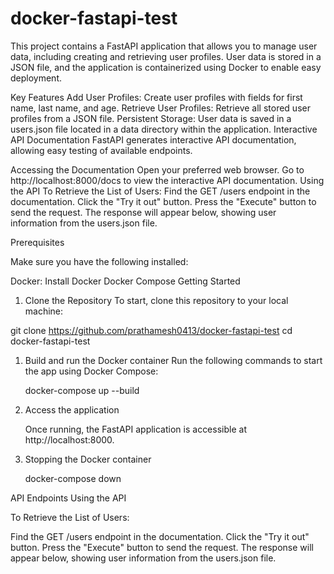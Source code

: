 # docker-fastapi-test
This project contains a FastAPI application that allows you to manage user data, including creating and retrieving user profiles. User data is stored in a JSON file, and the application is containerized using Docker to enable easy deployment.

Key Features
Add User Profiles: Create user profiles with fields for first name, last name, and age.
Retrieve User Profiles: Retrieve all stored user profiles from a JSON file.
Persistent Storage: User data is saved in a users.json file located in a data directory within the application.
Interactive API Documentation
FastAPI generates interactive API documentation, allowing easy testing of available endpoints.

Accessing the Documentation
Open your preferred web browser.
Go to http://localhost:8000/docs to view the interactive API documentation.
Using the API
To Retrieve the List of Users:
Find the GET /users endpoint in the documentation.
Click the "Try it out" button.
Press the "Execute" button to send the request.
The response will appear below, showing user information from the users.json file.

Prerequisites

Make sure you have the following installed:
 
Docker: Install Docker
Docker Compose
Getting Started

1. Clone the Repository
To start, clone this repository to your local machine:

git clone https://github.com/prathamesh0413/docker-fastapi-test
      cd docker-fastapi-test
      
1. Build and run the Docker container
   Run the following commands to start the app using Docker Compose:

    docker-compose up --build

2. Access the application
   
   Once running, the FastAPI application is accessible at http://localhost:8000.

3. Stopping the Docker container
   
     docker-compose down

API Endpoints
Using the API

To Retrieve the List of Users:

  Find the GET /users endpoint in the documentation.
  Click the "Try it out" button.
  Press the "Execute" button to send the request.
  The response will appear below, showing user information from the users.json file.

